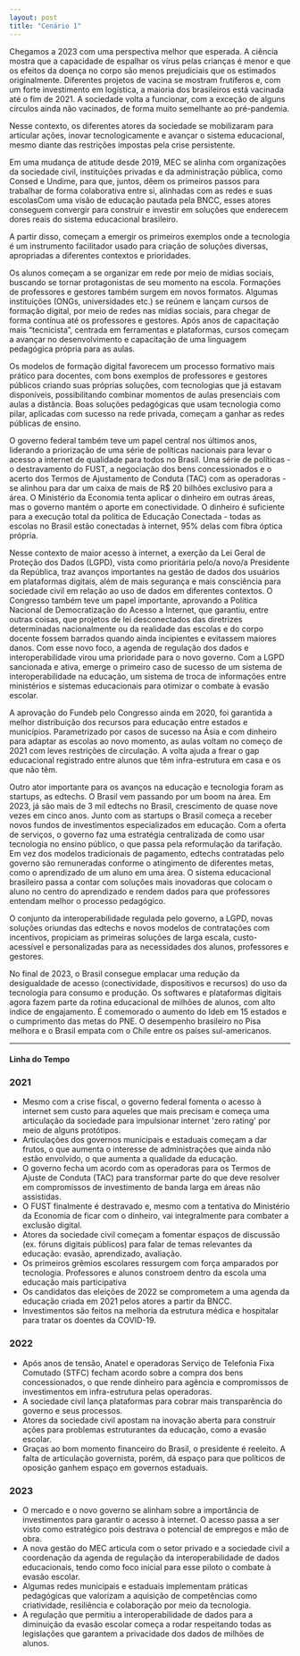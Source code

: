 ```yaml
---
layout: post
title: "Cenário 1"
---
```



Chegamos a 2023 com uma perspectiva melhor que esperada. A ciência mostra que a capacidade de espalhar os vírus pelas crianças é menor e que os efeitos da doença no corpo são menos prejudiciais que os estimados originalmente. Diferentes projetos de vacina se mostram frutíferos e, com um forte investimento em logística, a maioria dos brasileiros está vacinada até o fim de 2021. A sociedade volta a funcionar, com a exceção de alguns círculos ainda não vacinados, de forma muito semelhante ao pré-pandemia. 

Nesse contexto, os diferentes atores da sociedade se mobilizaram para articular ações, inovar tecnologicamente e avançar o sistema educacional, mesmo diante das restrições impostas pela crise persistente.

Em uma mudança de atitude desde 2019, <a data-balloon-length="fit" aria-label="Pesquisa do Instituto Península também descobriu que o principal agente na hora de liderar a adaptação do sistema educacional à pandemia não foi o MEC, mas sim as secretarias estaduais de educação." data-balloon-pos="up">MEC se alinha com organizações da sociedade civil, instituições privadas e da administração pública, como Consed e Undime, para que, juntos, dêem os primeiros passos para trabalhar de forma colaborativa entre si, alinhadas com as redes e suas escolas</a>Com uma visão de educação pautada pela BNCC, esses atores conseguem convergir para construir e investir em soluções que enderecem dores reais do sistema educacional brasileiro.

A partir disso, começam a emergir os primeiros exemplos onde a tecnologia é um instrumento facilitador usado para criação de soluções diversas, apropriadas a diferentes contextos e prioridades. 

Os alunos começam a se organizar em rede por meio de mídias sociais, buscando se tornar protagonistas de seu momento na escola. Formações de professores e gestores também surgem em novos formatos. <a data-balloon-length="fit" aria-label="Já vimos isso acontecer, principalmente por parte dos provedores de ferramentas de EAD. O Google e a Microsoft criaram e traduziram materiais para capacitar professores que não sabem usar o ClassRoom e o Teams, respectivamente. O Facebook fechou uma parceria com a Nova Escola para dar aulas pontuais sobre serviços online, não só do próprio Facebook." data-balloon-pos="up">Algumas instituições (ONGs, universidades etc.) se reúnem e lançam cursos de formação digital, por meio de redes nas mídias sociais, para chegar de forma contínua até os professores e gestores</a>. Após anos de capacitação mais “tecnicista”, centrada em ferramentas e plataformas, cursos começam a avançar no desenvolvimento e capacitação de uma linguagem pedagógica própria para as aulas.

<a data-balloon-length="fit" aria-label="É bom levar em conta que a aceleração forçada na digitalização pode significar que estejamos próximos de um ponto de inflexão no que diz respeito aos formatos de pedagogia digital. Com milhares de colégios pelo mundo sendo forçados a digitalizarem suas aulas, ideias educacionais que usam tecnologia fora do modelo tradicional, ignoradas na última década, podem começar a ganhar tração.O fato de ainda ser possível vê-las não quer dizer que elas já não estejam lá e que já não existam instituições que as adotaram, com bons resultados. É uma história clássica da inovação tecnológica: algo que já está pronto e precisa de um empurrãozinho (na maioria das vezes, não tecnológico) para engrenar." data-balloon-pos="up">Os modelos de formação digital favorecem um processo formativo mais prático para docentes, com bons exemplos de professores e gestores públicos criando suas próprias soluções, com tecnologias que já estavam disponíveis, possibilitando combinar momentos de aulas presenciais com aulas a distância.</a> Boas soluções pedagógicas que usam tecnologia como pilar, aplicadas com sucesso na rede privada, começam a ganhar as redes públicas de ensino.

O governo federal também teve um papel central nos últimos anos, liderando a priorização de uma série de políticas nacionais para levar o acesso a internet de qualidade para todos no Brasil. Uma série de políticas - o destravamento do FUST, a negociação dos bens concessionados e o acerto dos Termos de Ajustamento de Conduta (TAC) com as operadoras - se alinhou para dar um caixa de mais de R$ 20 bilhões exclusivo para a área. O Ministério da Economia tenta aplicar o dinheiro em outras áreas, mas o governo mantém o aporte em conectividade. O dinheiro é suficiente para a execução total da política de Educação Conectada - todas as escolas no Brasil estão conectadas à internet, 95% delas com fibra óptica própria.

Nesse contexto de maior acesso à internet, a exerção da Lei Geral de Proteção dos Dados (LGPD), vista como prioritária pelo/a novo/a Presidente da República, traz avanços importantes na gestão de dados dos usuários em plataformas digitais, além de mais segurança e mais consciência para sociedade civil em relação ao uso de dados em diferentes contextos. O Congresso também teve um papel importante, aprovando a Política Nacional de Democratização do Acesso a Internet, que garantiu, entre outras coisas, que projetos de lei desconectados das diretrizes determinadas nacionalmente ou da realidade das escolas e do corpo docente fossem barrados quando ainda incipientes e evitassem maiores danos. Com esse novo foco, a agenda de regulação dos dados e interoperabilidade virou uma prioridade para o novo governo. Com a LGPD sancionada e ativa, emerge o primeiro caso de sucesso de um sistema de interoperabilidade na educação, um sistema de troca de informações entre ministérios e sistemas educacionais para otimizar o combate à evasão escolar. 

A aprovação do Fundeb pelo Congresso ainda em 2020, foi garantida a melhor distribuição dos recursos para educação entre estados e municípios. Parametrizado por casos de sucesso na Ásia e com dinheiro para adaptar as escolas ao novo momento, as aulas voltam no começo de 2021 com leves restrições de circulação. A volta ajuda a frear o gap educacional registrado entre alunos que têm infra-estrutura em casa e os que não têm.

Outro ator importante para os avanços na educação e tecnologia foram as startups, as edtechs. O Brasil vem passando por um boom na área. Em 2023, já são mais de 3 mil edtechs no Brasil, crescimento de quase nove vezes em cinco anos. Junto com as startups o Brasil começa a receber novos fundos de investimentos especializados em educação. Com a oferta de serviços, o governo faz uma estratégia centralizada de como usar tecnologia no ensino público, o que passa pela reformulação da tarifação. Em vez dos modelos tradicionais de pagamento, edtechs contratadas pelo governo são remuneradas conforme o atingimento de diferentes metas, como o aprendizado de um aluno em uma área. O sistema educacional brasileiro passa a contar com soluções mais inovadoras que colocam o aluno no centro do aprendizado e rendem dados para que professores entendam melhor o processo pedagógico.

O conjunto da interoperabilidade regulada pelo governo, a LGPD, novas soluções oriundas das edtechs e novos modelos de contratações com incentivos, propiciam as primeiras soluções de larga escala, custo-acessível e personalizadas para as necessidades dos alunos, professores e gestores.

No final de 2023, o Brasil consegue emplacar uma redução da desigualdade de acesso (conectividade, dispositivos e recursos) do uso da tecnologia para consumo e produção. Os softwares e plataformas digitais agora fazem parte da rotina educacional de milhões de alunos, com alto índice de engajamento. É comemorado o aumento do Ideb em 15 estados e o cumprimento das metas do PNE. O desempenho brasileiro no Pisa melhora e o Brasil empata com o Chile entre os países sul-americanos.

<hr>

#### Linha do Tempo

### 2021

- Mesmo com a crise fiscal, o governo federal fomenta o acesso à internet sem custo para aqueles que mais precisam e começa uma articulação da sociedade para impulsionar internet 'zero rating' por meio de alguns protótipos.
- Articulações dos governos municipais e estaduais começam a dar frutos, o que aumenta o interesse de administrações que ainda não estão envolvido, o que aumenta a qualidade da educação.
- O governo fecha um acordo com as operadoras para os Termos de Ajuste de Conduta (TAC) para transformar parte do que deve resolver em compromissos de investimento de banda larga em áreas não assistidas.
- O FUST finalmente é destravado e, mesmo com a tentativa do Ministério da Economia de ficar com o dinheiro, vai integralmente para combater a exclusão digital.
- Atores da sociedade civil começam a fomentar espaços de discussão (ex. fóruns digitais públicos) para falar de temas relevantes da educação: evasão, aprendizado, avaliação.
- Os primeiros grêmios escolares ressurgem com força amparados por tecnologia. Professores e alunos constroem dentro da escola uma educação mais participativa 
- Os candidatos das eleições de 2022 se comprometem a uma agenda da educação criada em 2021 pelos atores a partir da BNCC.
- Investimentos são feitos na melhoria da estrutura médica e hospitalar para tratar os doentes da COVID-19.

### 2022

- Após anos de tensão, Anatel e operadoras Serviço de Telefonia Fixa Comutado (STFC) fecham acordo sobre a compra dos bens concessionados, o que rende dinheiro para agência e compromissos de investimentos em infra-estrutura pelas operadoras.
- A sociedade civil lança plataformas para cobrar mais transparência do governo e seus processos.
- Atores da sociedade civil apostam na inovação aberta para construir ações para problemas estruturantes da educação, como a evasão escolar.
- Graças ao bom momento financeiro do Brasil, o presidente é reeleito. A falta de articulação governista, porém, dá espaço para que políticos de oposição ganhem espaço em governos estaduais.

### 2023


- O mercado e o novo governo se alinham sobre a importância de investimentos para garantir o acesso à internet. O acesso passa a ser visto como estratégico pois destrava o potencial de empregos e mão de obra.
- A nova gestão do MEC articula com o setor privado e a sociedade civil a coordenação da agenda de regulação da interoperabilidade de dados educacionais, tendo como foco inicial para esse piloto o combate à evasão escolar.
- Algumas redes municipais e estaduais implementam práticas pedagógicas que valorizam a aquisição de competências como criatividade, resiliência e colaboração por meio da tecnologia.  
- A regulação que permitiu a interoperabilidade de dados para a diminuição da evasão escolar começa a rodar respeitando todas as legislações que garantem a privacidade dos dados de milhões de alunos.
